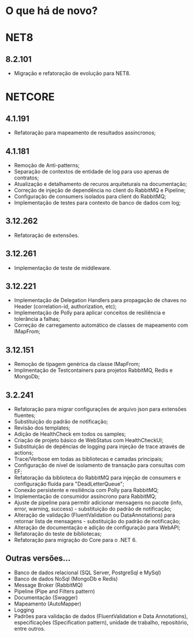 # O que há de novo?

# NET8
## 8.2.101
* Migração e refatoração de evolução para NET8.

# NETCORE
## 4.1.191
* Refatoração para mapeamento de resultados assíncronos;

## 4.1.181
* Remoção de Anti-patterns;
* Separação de contextos de entidade de log para uso apenas de contratos;
* Atualização e detalhamento de recuros arquiteturais na documentação;
* Correção de injeção de dependência no client do RabbitMQ e Pipeline;
* Configuração de consumers isolados para client do RabbitMQ;
* Implementação de testes para contexto de banco de dados com log;

## 3.12.262
* Refatoração de extensões.

## 3.12.261
* Implementação de teste de middleware.

## 3.12.221
* Implementação de Delegation Handlers para propagação de chaves no Header (correlation-id, authorization, etc);
* Implementação de Polly para aplicar conceitos de resiliência e tolerância a falhas;
* Correção de carregamento automático de classes de mapeamento com IMapFrom;

## 3.12.151
* Remoção de tipagem genérica da classe IMapFrom;
* Implmentação de Testcontainers para projetos RabbitMQ, Redis e MongoDb;

## 3.2.241
* Refatoração para migrar configurações de arquivo json para extensões fluentes;
* Substituição do padrão de notificação;
* Revisão dos templates;
* Adição de HealthCheck em todos os samples;
* Criação de projeto básico de WebStatus com HealthCheckUI;
* Substituição de depências de logging para injeção de trace através de actions;
* Trace/Verbose em todas as bibliotecas e camadas principais;
* Configuração de nível de isolamento de transação para consultas com EF;
* Refatoração da biblioteca do RabbitMQ para injeção de consumers e configuração fluída para "DeadLetterQueue";
* Conexão persistente e resiliência com Polly para RabbitMQ;
* Implementação de consumidor assíncrono para RabbitMQ;
* Ajuste de pipeline para permitir adicionar mensagens no pacote (info, error, warning, success) - substituição do padrão de notificação;
* Alteração de validação (FluentValidation ou DataAnnotations) para retornar lista de mensagens - substituição do padrão de notificação;
* Alteração de documentação e adição de configuração para WebAPI;
* Refatoração do teste de bibliotecas;
* Refatoração para migração do Core para o .NET 6.

## Outras versões...
* Banco de dados relacional (SQL Server, PostgreSql e MySql)
* Banco de dados NoSql (MongoDb e Redis)
* Message Broker (RabbitMQ)
* Pipeline (Pipe and Filters pattern)
* Documentação (Swagger)
* Mapeamento (AutoMapper)
* Logging
* Padrões para validação de dados (FluentValidation e Data Annotations), especificações (Specification pattern), unidade de trabalho, repositório, entre outros.